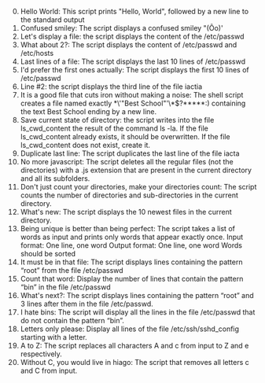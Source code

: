 0. Hello World: This script prints "Hello, World", followed by a new line to the standard output
1. Confused smiley: The script displays a confused smiley "(Ôo)'
2. Let's display a file: the script displays the content of the /etc/passwd
3. What about 2?: The script displays the content of /etc/passwd and /etc/hosts
4. Last lines of a file: The script displays the last 10 lines of /etc/passwd
5. I'd prefer the first ones actually: The script displays the first 10 lines of /etc/passwd
6. Line #2: the script displays the third line of the file iactia
7. It is a good file that cuts iron without making a noise: The shell script creates a file named exactly \*\\'"Best School"\'\\*$\?\*\*\*\*\*:) containing the text Best School ending by a new line.
8. Save current state of directory: the script writes into the file ls_cwd_content the result of the command ls -la. If the file ls_cwd_content already exists, it should be overwritten. If the file ls_cwd_content does not exist, create it.
9. Duplicate last line: The script duplicates the last line of the file iacta
10. No more javascript: The script deletes all the regular files (not the directories) with a .js extension that are present in the current directory and all its subfolders.
11. Don't just count your directories, make your directories count: The script counts the number of directories and sub-directories in the current directory.
12. What's new: The script displays the 10 newest files in the current directory.
13. Being unique is better than being perfect: The script takes a list of words as input and prints only words that appear exactly once.
Input format: One line, one word
Output format: One line, one word
Words should be sorted
14. It must be in that file: The script displays lines containing the pattern “root” from the file /etc/passwd
15. Count that word: Display the number of lines that contain the pattern “bin” in the file /etc/passwd
16. What's next?: The script displays lines containing the pattern “root” and 3 lines after them in the file /etc/passwd.
17. I hate bins: The script will display all the lines in the file /etc/passwd that do not contain the pattern “bin”.
18. Letters only please: Display all lines of the file /etc/ssh/sshd_config starting with a letter.
19. A to Z: The script replaces all characters A and c from input to Z and e respectively.
20. Without C, you would live in hiago: The script that removes all letters c and C from input.
